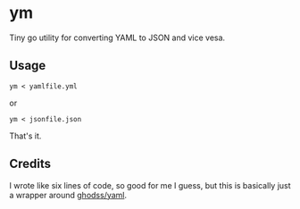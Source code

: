 
# ym

Tiny go utility for converting YAML to JSON and vice vesa.

## Usage

    ym < yamlfile.yml

or

    ym < jsonfile.json

That's it.

## Credits

I wrote like six lines of code, so good for me I guess, but this is basically just a wrapper
around [ghodss/yaml](https://github.com/ghodss/yaml).
